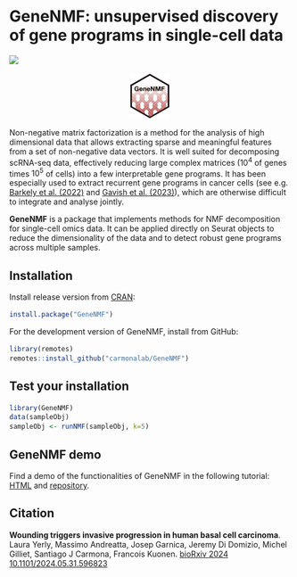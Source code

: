 # GeneNMF: unsupervised discovery of gene programs in single-cell data

[![](https://cranlogs.r-pkg.org/badges/GeneNMF)](https://cran.r-project.org/package=GeneNMF)

<p align="center">
  <img height="80" src="inst/RSticker_GeneNMF.png">
</p>

Non-negative matrix factorization is a method for the analysis of high dimensional data that allows extracting sparse and meaningful features from a set of non-negative data vectors. It is well suited for decomposing scRNA-seq data, effectively reducing large complex matrices ($10^4$ of genes times $10^5$ of cells) into a few interpretable gene programs. It has been especially used to extract recurrent gene programs in cancer cells (see e.g. [Barkely et al. (2022)](https://www.nature.com/articles/s41588-022-01141-9) and [Gavish et al. (2023)](https://www.nature.com/articles/s41586-023-06130-4)), which are otherwise difficult to integrate and analyse jointly.

**GeneNMF** is a package that implements methods for NMF decomposition for single-cell omics data. It can be applied directly on Seurat objects to reduce the dimensionality of the data and to detect robust gene programs across multiple samples.  

## Installation
Install release version from [CRAN](https://CRAN.R-project.org/package=GeneNMF):
```r
install.package("GeneNMF")
```
For the development version of GeneNMF, install from GitHub:
```r
library(remotes)
remotes::install_github("carmonalab/GeneNMF")
```

## Test your installation
```r
library(GeneNMF)
data(sampleObj)
sampleObj <- runNMF(sampleObj, k=5)
```

## GeneNMF demo
Find a demo of the functionalities of GeneNMF in the following tutorial: [HTML](https://carmonalab.github.io/GeneNMF.demo/NMF_demo_PBMC.html) and [repository](https://github.com/carmonalab/GeneNMF.demo).

## Citation
**Wounding triggers invasive progression in human basal cell carcinoma**. Laura Yerly, Massimo Andreatta, Josep Garnica, Jeremy Di Domizio, Michel Gilliet, Santiago J Carmona, Francois Kuonen. [bioRxiv 2024 10.1101/2024.05.31.596823](https://doi.org/10.1101/2024.05.31.596823)
